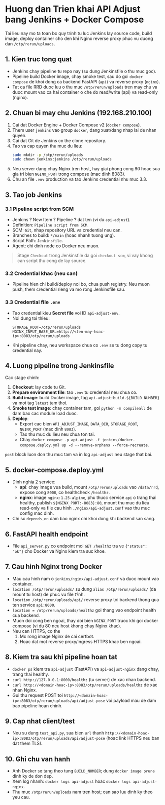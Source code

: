 # Huong dan Trien khai API Adjust bang Jenkins + Docker Compose

Tai lieu nay mo ta toan bo quy trinh tu luc Jenkins lay source code, build image, deploy container cho den khi Nginx reverse proxy phuc vu duong dan `/otp/rerun/uploads`.

## 1. Kien truc tong quat
- Jenkins chay pipeline tu repo nay (su dung Jenkinsfile o thu muc goc).
- Pipeline build Docker image, chay smoke test, sau do goi `docker compose` de khoi dong ca backend FastAPI (`api`) va reverse proxy (`nginx`).
- Tat ca file RRD duoc luu o thu muc `/otp/rerun/uploads` tren may chu va duoc mount vao ca hai container o che do read/write (api) va read-only (nginx).

## 2. Chuan bi may chu Jenkins (192.168.210.100)
1. Cai dat Docker Engine + Docker Compose v2 (`docker compose`).
2. Them user `jenkins` vao group `docker`, dang xuat/dang nhap lai de nhan quyen.
3. Cai dat Git de Jenkins co the clone repository.
4. Tao va cap quyen thu muc du lieu:
   ```bash
   sudo mkdir -p /otp/rerun/uploads
   sudo chown jenkins:jenkins /otp/rerun/uploads
   ```
5. Neu server dang chay Nginx tren host, hay giai phong cong 80 hoac sua gia tri bien `NGINX_PORT` trong compose (mac dinh 8083).
6. Chu an file `.env` production va tao Jenkins credential nhu muc 3.3.

## 3. Tao job Jenkins
### 3.1 Pipeline script from SCM
- Jenkins ? New Item ? Pipeline ? dat ten (vi du `api-adjust`).
- Definition: `Pipeline script from SCM`.
- SCM: `Git`, nhap repository URL va credential neu can.
- Branches to build: `*/main` (hoac nhanh tuong ung).
- Script Path: `Jenkinsfile`.
- Agent: chi dinh node co Docker neu muon.

> Stage `Checkout` trong Jenkinsfile da goi `checkout scm`, vi vay khong can script thu cong de lay source.

### 3.2 Credential khac (neu can)
- Pipeline hien chi build/deploy noi bo, chua push registry. Neu muon push, them credential rieng va mo rong Jenkinsfile sau.

### 3.3 Credential file `.env`
- Tao credential kieu **Secret file** voi ID `api-adjust-env`.
- Noi dung toi thieu:
  ```env
  STORAGE_ROOT=/otp/rerun/uploads
  NGINX_INPUT_BASE_URL=http://<ten-may-hoac-ip>:8083/otp/rerun/uploads
  ```
- Khi pipeline chay, neu workspace chua co `.env` se tu dong copy tu credential nay.

## 4. Luong pipeline trong Jenkinsfile
Cac stage chinh:
1. **Checkout**: lay code tu Git.
2. **Prepare environment file**: tao `.env` tu credential neu chua co.
3. **Build image**: build Docker image, tag `api-adjust:build-${BUILD_NUMBER}` va mot tag `latest` tam thoi.
4. **Smoke test image**: chay container tam, goi `python -m compileall` de dam bao cac module load duoc.
5. **Deploy**:
   - Export cac bien `API_ADJUST_IMAGE`, `DATA_DIR`, `STORAGE_ROOT`, `NGINX_PORT` (mac dinh `8083`).
   - Tao thu muc du lieu neu chua ton tai.
   - Chay `docker compose -p api-adjust -f jenkins/docker-compose.deploy.yml up -d --remove-orphans --force-recreate`.

`post` block luon don thu muc tam va in log `api-adjust` neu stage that bai.

## 5. docker-compose.deploy.yml
- Dinh nghia 2 service:
  - **api**: chay image vua build, mount `/otp/rerun/uploads` vao `/data/rrd`, expose cong `8000`, co healthcheck `/healthz`.
  - **nginx**: image `nginx:1.25-alpine`, phu thuoc service `api` o trang thai healthy, publish `${NGINX_PORT:-8083}:80`, mount thu muc du lieu read-only va file cau hinh `./nginx/api-adjust.conf` vao thu muc config mac dinh.
- Chi so `depends_on` dam bao nginx chi khoi dong khi backend san sang.

## 6. FastAPI health endpoint
- File `api_server.py` co endpoint moi `GET /healthz` tra ve `{"status": "ok"}` cho Docker va Nginx kiem tra suc khoe.

## 7. Cau hinh Nginx trong Docker
- Mau cau hinh nam o `jenkins/nginx/api-adjust.conf` va duoc mount vao container.
- `location /otp/rerun/uploads/` su dung `alias /otp/rerun/uploads/` (da mount tu host) de phuc vu file t?nh.
- `location /otp/rerun/uploads/api/` reverse proxy toi backend thong qua ten service `api:8000`.
- `location = /otp/rerun/uploads/healthz` goi thang vao endpoint health cua backend.
- Muon doi cong ben ngoai, thay doi bien `NGINX_PORT` truoc khi goi docker compose (vi du 80 neu host khong chay Nginx khac).
- Neu can HTTPS, co the
  1. Mo rong image Nginx de cai certbot.
  2. Hoac dat mot reverse proxy/ingress HTTPS khac ben ngoai.

## 8. Kiem tra sau khi pipeline hoan tat
- `docker ps` kiem tra `api-adjust` (FastAPI) va `api-adjust-nginx` dang chay, trang thai healthy.
- `curl http://127.0.0.1:8000/healthz` (tu server) de xac nhan backend.
- `curl http://<domain-hoac-ip>:8083/otp/rerun/uploads/healthz` de xac nhan Nginx.
- Gui thu request POST toi `http://<domain-hoac-ip>:8083/otp/rerun/uploads/api/adjust-pose` voi payload mau de dam bao pipeline hoan chinh.

## 9. Cap nhat client/test
- Neu su dung `test_api.py`, sua bien `url` thanh `http://<domain-hoac-ip>:8083/otp/rerun/uploads/api/adjust-pose` (hoac link HTTPS neu ban dat them TLS).

## 10. Ghi chu van hanh
- Anh Docker se tang theo tung `BUILD_NUMBER`; dung `docker image prune` dinh ky de don dep.
- Xem log nhanh: `docker logs api-adjust` hoac `docker logs api-adjust-nginx`.
- Thu muc `/otp/rerun/uploads` nam tren host; can sao luu dinh ky theo yeu cau.
